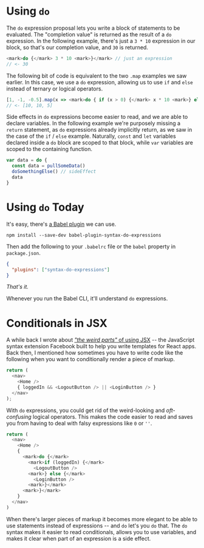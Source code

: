 # Using `do`

The `do` expression proposal lets you write a block of statements to be evaluated. The "completion value" is returned as the result of a `do` expression. In the following example, there's just a `3 * 10` expression in our block, so that's our completion value, and `30` is returned.

```js
<mark>do {</mark> 3 * 10 <mark>}</mark> // just an expression
// <- 30
```

The following bit of code is equivalent to the two `.map` examples we saw earlier. In this case, we use a `do` expression, allowing us to use `if` and `else` instead of ternary or logical operators.
```js
[1, -1, -0.5].map(x => <mark>do { if (x > 0) {</mark> x * 10 <mark>} else {</mark> -x * 10 <mark>} }</mark>)
// <- [10, 10, 5]
```

Side effects in `do` expressions become easier to read, and we are able to declare variables. In the following example we're purposely missing a `return` statement, as `do` expressions already implicitly return, as we saw in the case of the `if` / `else` example. Naturally, `const` and `let` variables declared inside a `do` block are scoped to that block, while `var` variables are scoped to the containing function.

```js
var data = do {
  const data = pullSomeData()
  doSomethingElse() // sideEffect
  data
}
```

# Using `do` Today

It's easy, there's [a Babel plugin][2] we can use.

```shell
npm install --save-dev babel-plugin-syntax-do-expressions
```

Then add the following to your `.babelrc` file or the `babel` property in `package.json`.

```json
{
  "plugins": ["syntax-do-expressions"]
}
```

_That's it._

Whenever you run the Babel CLI, it'll understand `do` expressions.

# Conditionals in JSX

A while back I wrote about [_"the weird parts"_ of using JSX][1] -- the JavaScript syntax extension Facebook built to help you write templates for React apps. Back then, I mentioned how sometimes you have to write code like the following when you want to conditionally render a piece of markup.

```js
return (
  <nav>
    <Home />
    { loggedIn && <LogoutButton /> || <LoginButton /> }
  </nav>
);
```

With `do` expressions, you could get rid of the weird-looking and _oft-confusing_ logical operators. This makes the code easier to read and saves you from having to deal with falsy expressions like `0` or `''`.

```js
return (
  <nav>
    <Home />
    {
      <mark>do {</mark>
        <mark>if (loggedIn) {</mark>
          <LogoutButton />
        <mark>} else {</mark>
          <LoginButton />
        <mark>}</mark>
      <mark>}</mark>
    }
  </nav>
)
```

When there's larger pieces of markup it becomes more elegant to be able to use statements instead of expressions -- and `do` let's you `do` that. The `do` syntax makes it easier to read conditionals, allows you to use variables, and makes it clear when part of an expression is a side effect.

[1]: /articles/react-jsx-and-es6-the-weird-parts#using-conditionals-in-your-view-components "Using conditionals in your JSX view components"
[2]: https://github.com/babel/babel/tree/master/packages/babel-plugin-syntax-do-expressions "babel/packages/babel-plugin-syntax-do-expressions on GitHub"
